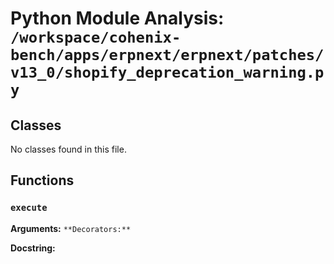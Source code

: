 # Python Module Analysis: `/workspace/cohenix-bench/apps/erpnext/erpnext/patches/v13_0/shopify_deprecation_warning.py`

## Classes

No classes found in this file.


## Functions

### `execute`
**Arguments:** ``
**Decorators:** ``

**Docstring:**
```

```

